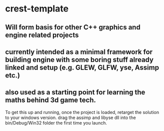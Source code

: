 # crest-template

## Will form basis for other C++ graphics and engine related projects

## currently intended as a minimal framework for building engine with some boring stuff already linked and setup (e.g. GLEW, GLFW, yse, Assimp etc.)

## also used as a starting point for learning the maths behind 3d game tech.


To get this up and running, once the project is loaded, retarget the solution to your windows version. drag the assimp and libyse dll into the bin/Debug/Win32 folder the first time you launch. 

